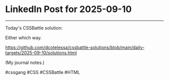 # LinkedIn Post for 2025-09-10

---

Today's CSSBattle solution:

Either which way.

https://github.com/dcotelessa/cssbattle-solutions/blob/main/daily-targets/2025-09-10/solutions.html

(My journal notes.)

#cssgang #CSS #CSSBattle #HTML
